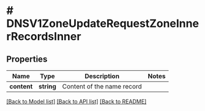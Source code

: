 # # DNSV1ZoneUpdateRequestZoneInnerRecordsInner

## Properties

Name | Type | Description | Notes
------------ | ------------- | ------------- | -------------
**content** | **string** | Content of the name record |

[[Back to Model list]](../../README.md#models) [[Back to API list]](../../README.md#endpoints) [[Back to README]](../../README.md)
